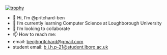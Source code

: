 [![trophy](https://github-profile-trophy.vercel.app/?username=pritchard-ben)](https://github.com/ryo-ma/github-profile-trophy)

- 👋 Hi, I’m @pritchard-ben
- 🌱 I’m currently learning Computer Science at Loughborough University
- 💞️ I’m looking to collaborate
- 📫 How to reach me:
-    email: benjhpritchard@gmail.com
-    student email: b.j.h.p-21@student.lboro.ac.uk
